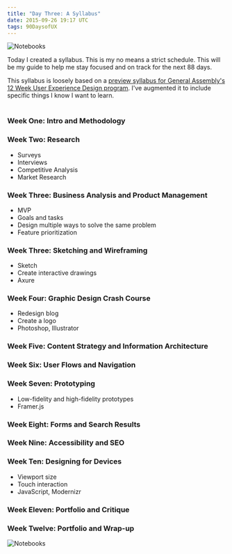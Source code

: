 ```yaml
---
title: "Day Three: A Syllabus"
date: 2015-09-26 19:17 UTC
tags: 90DaysofUX
---
```


![Notebooks](/img/notebooks1.jpg)

Today I created a syllabus. This is my no means a strict schedule. This will be my guide to help me stay focused and on track for the next 88 days.

This syllabus is loosely based on a [preview syllabus for General Assembly's 12 Week User Experience Design program](https://ga-core-production-herokuapp-com.global.ssl.fastly.net/assets/course_applications/user-experience-design/User_Experience_Design_Course_-_GA-af94c82cbffcb4eaf310870fbf17b2c5.pdf). I've augmented it to include specific things I know I want to learn.
<br/>
<br/>

### Week One: Intro and Methodology

### Week Two: Research
* Surveys
* Interviews
* Competitive Analysis
* Market Research

### Week Three: Business Analysis and Product Management
* MVP
* Goals and tasks
* Design multiple ways to solve the same problem
* Feature prioritization

### Week Three: Sketching and Wireframing
* Sketch
* Create interactive drawings
* Axure

### Week Four: Graphic Design Crash Course
* Redesign blog
* Create a logo
* Photoshop, Illustrator

### Week Five: Content Strategy and Information Architecture

### Week Six: User Flows and Navigation

### Week Seven: Prototyping
* Low-fidelity and high-fidelity prototypes
* Framer.js

### Week Eight: Forms and Search Results

### Week Nine: Accessibility and SEO

### Week Ten: Designing for Devices
* Viewport size
* Touch interaction
* JavaScript, Modernizr

### Week Eleven: Portfolio and Critique

### Week Twelve: Portfolio and Wrap-up

![Notebooks](/img/notebooks2.jpg)
